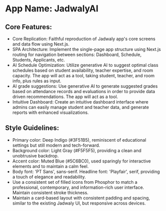 # **App Name**: JadwalyAI

## Core Features:

- Core Replication: Faithful reproduction of Jadwaly app's core screens and data flow using Next.js.
- SPA Architecture: Implement the single-page app structure using Next.js routing for navigation between sections: Dashboard, Schedule, Students, Applicants, etc.
- AI Schedule Optimization: Utilize generative AI to suggest optimal class schedules based on student availability, teacher expertise, and room capacity. The app will act as a tool, taking student, teacher, and room info, plus rules as input.
- AI grade suggestions: Use generative AI to generate suggested grades based on attendance records and evaluations in order to provide data driven recommendations. The app will act as a tool.
- Intuitive Dashboard: Create an intuitive dashboard interface where admins can easily manage student and teacher data, and generate reports with enhanced visualizations.

## Style Guidelines:

- Primary color: Deep Indigo (#3F51B5), reminiscent of educational settings but still modern and tech-forward.
- Background color: Light Gray (#F5F5F5), providing a clean and unobtrusive backdrop.
- Accent color: Muted Blue (#5C6BC0), used sparingly for interactive elements and to maintain a calm feel.
- Body font: 'PT Sans', sans-serif. Headline font: 'Playfair', serif, providing a touch of elegance and readability.
- Use a consistent set of filled icons from Phosphor to match a professional, contemporary, and information-rich user interface.  Maintain consistent stroke thickness.
- Maintain a card-based layout with consistent padding and spacing, similar to the existing Jadwaly UI, but responsive across devices.